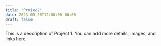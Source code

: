 ```yaml
---
title: "Projec2"
date: 2023-05-20T12:00:00-00:00
draft: false
---
```


This is a description of Project 1. You can add more details, images, and links here.
